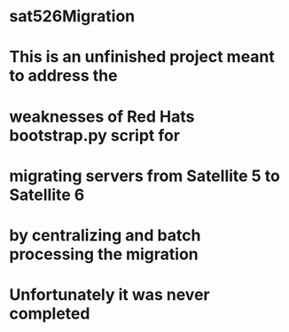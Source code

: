 # sat526Migration
# This is an unfinished project meant to address the
# weaknesses of Red Hats bootstrap.py script for
# migrating servers from Satellite 5 to Satellite 6
# by centralizing and batch processing the migration
# Unfortunately it was never completed
